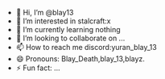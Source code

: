 - 👋 Hi, I’m @blay13
- 👀 I’m interested in stalcraft:x
- 🌱 I’m currently learning nothing
- 💞️ I’m looking to collaborate on ...
- 📫 How to reach me discord:yuran_blay_13
- 😄 Pronouns: Blay_Death,blay_13,blayz.
- ⚡ Fun fact: ...

<!---
blay13/blay13 is a ✨ special ✨ repository because its `README.md` (this file) appears on your GitHub profile.
You can click the Preview link to take a look at your changes.
--->
